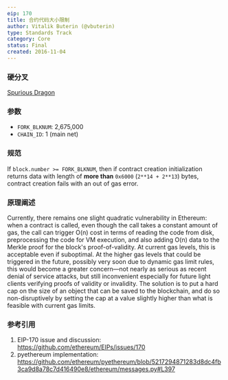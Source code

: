 ```yaml
---
eip: 170
title: 合约代码大小限制
author: Vitalik Buterin (@vbuterin)
type: Standards Track
category: Core
status: Final
created: 2016-11-04
---
```


### 硬分叉
[Spurious Dragon](https://github.com/ethereum/EIPs/blob/master/EIPS/eip-607.md)

### 参数
- `FORK_BLKNUM`: 2,675,000
- `CHAIN_ID`: 1 (main net)

### 规范

If `block.number >= FORK_BLKNUM`, then if contract creation initialization returns data with length of **more than** `0x6000` (`2**14 + 2**13`) bytes, contract creation fails with an out of gas error.

### 原理阐述

Currently, there remains one slight quadratic vulnerability in Ethereum: when a contract is called, even though the call takes a constant amount of gas, the call can trigger O(n) cost in terms of reading the code from disk, preprocessing the code for VM execution, and also adding O(n) data to the Merkle proof for the block's proof-of-validity. At current gas levels, this is acceptable even if suboptimal. At the higher gas levels that could be triggered in the future, possibly very soon due to dynamic gas limit rules, this would become a greater concern—not nearly as serious as recent denial of service attacks, but still inconvenient especially for future light clients verifying proofs of validity or invalidity. The solution is to put a hard cap on the size of an object that can be saved to the blockchain, and do so non-disruptively by setting the cap at a value slightly higher than what is feasible with current gas limits.

### 参考引用

1. EIP-170 issue and discussion: https://github.com/ethereum/EIPs/issues/170
2. pyethereum implementation: https://github.com/ethereum/pyethereum/blob/5217294871283d8dc4fb3ca9d8a78c7d416490e8/ethereum/messages.py#L397
